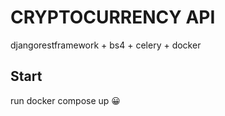 # CRYPTOCURRENCY API
djangorestframework + bs4 + celery + docker


## Start
run docker compose up 😀
